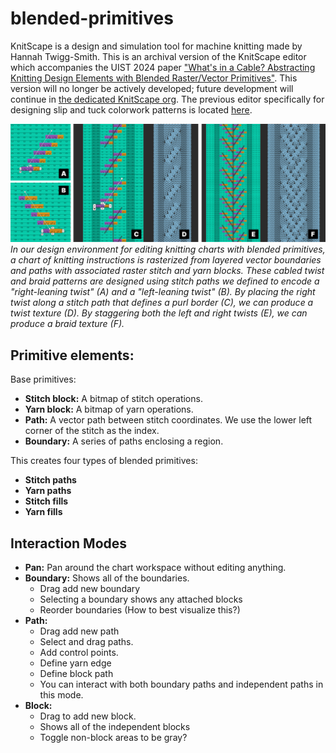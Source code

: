 # blended-primitives

KnitScape is a design and simulation tool for machine knitting made by Hannah
Twigg-Smith. This is an archival version of the KnitScape editor which
accompanies the UIST 2024 paper
["What's in a Cable? Abstracting Knitting Design Elements with Blended Raster/Vector Primitives"](https://dl.acm.org/doi/10.1145/3654777.3676351).
This version will no longer be actively developed; future development will
continue in [the dedicated KnitScape org](https://github.com/knitscape/). The
previous editor specifically for designing slip and tuck colorwork patterns is
located [here](https://github.com/machineagency/knitscape-2024).

![](/assets/twistBraid.png) _In our design environment for editing knitting
charts with blended primitives, a chart of knitting instructions is rasterized
from layered vector boundaries and paths with associated raster stitch and yarn
blocks. These cabled twist and braid patterns are designed using stitch paths we
defined to encode a "right-leaning twist" (A) and a "left-leaning twist" (B). By
placing the right twist along a stitch path that defines a purl border (C), we
can produce a twist texture (D). By staggering both the left and right twists
(E), we can produce a braid texture (F)._

<!-- ## priority fixes

- [ ] undo is currently bugged
- [ ] sim topology resets on zoom/flip
- [ ] removing a yarn from the yarn palette is bugged
- polygon fill scanline is sometimes slightly off?
- simulation/yarn view
  - shouldn't regenerate yarn topology/cancel relaxation on zoom or when yarn
    colors are changed
  - edge node layout is not correct
  - currently not drawing the last few segments in a yarn.
  - add yarn entry and exit points to indicate where they start and end -->

## Primitive elements:

Base primitives:

- **Stitch block:** A bitmap of stitch operations.
- **Yarn block:** A bitmap of yarn operations.
- **Path:** A vector path between stitch coordinates. We use the lower left
  corner of the stitch as the index.
- **Boundary:** A series of paths enclosing a region.

This creates four types of blended primitives:

- **Stitch paths**
- **Yarn paths**
- **Stitch fills**
- **Yarn fills**

## Interaction Modes

- **Pan:** Pan around the chart workspace without editing anything.
- **Boundary:** Shows all of the boundaries.
  - Drag add new boundary
  - Selecting a boundary shows any attached blocks
  - Reorder boundaries (How to best visualize this?)
- **Path:**
  - Drag add new path
  - Select and drag paths.
  - Add control points.
  - Define yarn edge
  - Define block path
  - You can interact with both boundary paths and independent paths in this
    mode.
- **Block:**
  - Drag to add new block.
  - Shows all of the independent blocks
  - Toggle non-block areas to be gray?
